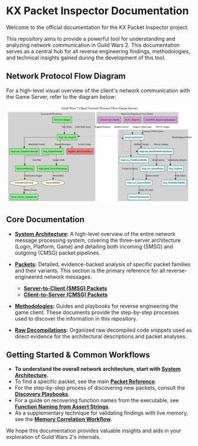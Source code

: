 # KX Packet Inspector Documentation

Welcome to the official documentation for the KX Packet Inspector project.

This repository aims to provide a powerful tool for understanding and analyzing network communication in Guild Wars 2. This documentation serves as a central hub for all reverse engineering findings, methodologies, and technical insights gained during the development of this tool.

## Network Protocol Flow Diagram

For a high-level visual overview of the client's network communication with the Game Server, refer to the diagram below:

![Network Protocol Flow Diagram](../images/network_protocol_flow.png)

## Core Documentation

*   **[System Architecture](./system-architecture.md):** A high-level overview of the entire network message processing system, covering the three-server architecture (Login, Platform, Game) and detailing both incoming (SMSG) and outgoing (CMSG) packet pipelines.

*   **[Packets](./packets/README.md):** Detailed, evidence-backed analysis of specific packet families and their variants. This section is the primary reference for all reverse-engineered network messages.
    *   **[Server-to-Client (SMSG) Packets](./packets/smsg/README.md)**
    *   **[Client-to-Server (CMSG) Packets](./packets/cmsg/README.md)**

*   **[Methodologies](./methodologies/README.md):** Guides and playbooks for reverse engineering the game client. These documents provide the step-by-step processes used to discover the information in this repository.

*   **[Raw Decompilations](./raw_decompilations/README.md):** Organized raw decompiled code snippets used as direct evidence for the architectural descriptions and packet analyses.

## Getting Started & Common Workflows

*   **To understand the overall network architecture, start with [System Architecture](./system-architecture.md).**
*   To find a specific packet, see the main **[Packet Reference](./packets/README.md)**.
*   For the step-by-step process of discovering new packets, consult the **[Discovery Playbooks](./methodologies/discovery_playbooks/README.md)**.
*   For a guide on recovering function names from the executable, see **[Function Naming from Assert Strings](./methodologies/function-naming-from-assert-strings.md)**.
*   As a supplementary technique for validating findings with live memory, see the **[Memory Correlation Workflow](./methodologies/memory-correlation-workflow.md)**.

We hope this documentation provides valuable insights and aids in your exploration of Guild Wars 2's internals.